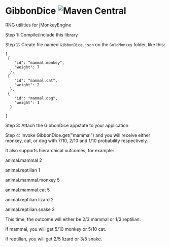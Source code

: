 # GibbonDice ![Maven Central](https://img.shields.io/maven-central/v/io.github.pesegato/GibbonDice?link=https%3A%2F%2Fimg.shields.io%2Fmaven-central%2Fv%2Fio.github.pesegato%2FGibbonDice)
RNG utilities for jMonkeyEngine

Step 1: Compile/include this library

Step 2: Create file named `GibbonDice.json` on the `GoldMonkey` folder, like this:

```
[
 {
    "id": "mammal.monkey",
    "weight": 7
  },
 {
    "id": "mammal.cat",
    "weight": 2
  },
 {
    "id": "mammal.dog",
    "weight": 1
  }

]
```

Step 3: Attach the GibbonDice appstate to your application

Step 4: Invoke GibbonDice.get("mammal") and you will receive either monkey, cat, or dog with 7/10, 2/10 and 1/10 probability respectively.

It also supports hierarchical outcomes, for example:

animal.mammal 2

animal.reptilian 1

animal.mammal.monkey 5

animal.mammal.cat 5

animal.reptilian.lizard 2

animal.reptilian.snake 3

This time, the outcome will either be 2/3 mammal or 1/3 reptilian:

If mammal, you will get 5/10 monkey or 5/10 cat.

If reptilian, you will get 2/5 lizard or 3/5 snake.
